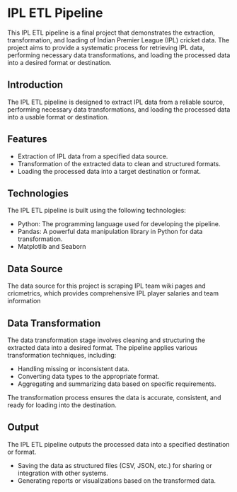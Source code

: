 # IPL ETL Pipeline

This IPL ETL pipeline is a final project that demonstrates the extraction, transformation, and loading of Indian Premier League (IPL) cricket data. The project aims to provide a systematic process for retrieving IPL data, performing necessary data transformations, and loading the processed data into a desired format or destination.

## Introduction

The IPL ETL pipeline is designed to extract IPL data from a reliable source, performing necessary data transformations, and loading the processed data into a usable format or destination.

## Features

- Extraction of IPL data from a specified data source.
- Transformation of the extracted data to clean and structured formats.
- Loading the processed data into a target destination or format.

## Technologies

The IPL ETL pipeline is built using the following technologies:

- Python: The programming language used for developing the pipeline.
- Pandas: A powerful data manipulation library in Python for data transformation.
- Matplotlib and Seaborn

## Data Source

The data source for this project is scraping IPL team wiki pages and cricmetrics, which provides comprehensive IPL player salaries and team information
## Data Transformation

The data transformation stage involves cleaning and structuring the extracted data into a desired format. The pipeline applies various transformation techniques, including:

- Handling missing or inconsistent data.
- Converting data types to the appropriate format.
- Aggregating and summarizing data based on specific requirements.

The transformation process ensures the data is accurate, consistent, and ready for loading into the destination.

## Output

The IPL ETL pipeline outputs the processed data into a specified destination or format.

- Saving the data as structured files (CSV, JSON, etc.) for sharing or integration with other systems.
- Generating reports or visualizations based on the transformed data.

